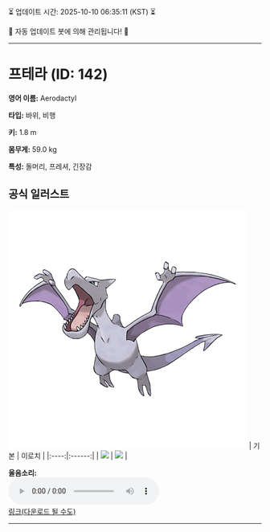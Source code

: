 
⏳ 업데이트 시간: 2025-10-10 06:35:11 (KST) ⏳

🤖 자동 업데이트 봇에 의해 관리됩니다! 🤖

---

# 프테라 (ID: 142)
**영어 이름:** Aerodactyl

**타입:** 바위, 비행

**키:** 1.8 m

**몸무게:** 59.0 kg

**특성:** 돌머리, 프레셔, 긴장감

## 공식 일러스트
![](https://raw.githubusercontent.com/PokeAPI/sprites/master/sprites/pokemon/other/official-artwork/142.png)
| 기본 | 이로치 |
|:----:|:------:|
| <img src="http://play.pokemonshowdown.com/sprites/ani/aerodactyl.gif" width="200"> | <img src="http://play.pokemonshowdown.com/sprites/ani-shiny/aerodactyl.gif" width="200"> |

**울음소리:**<br><audio controls src="https://raw.githubusercontent.com/PokeAPI/cries/main/cries/pokemon/latest/142.ogg"></audio><br> [링크(다운로드 될 수도)](https://raw.githubusercontent.com/PokeAPI/cries/main/cries/pokemon/latest/142.ogg)


---
